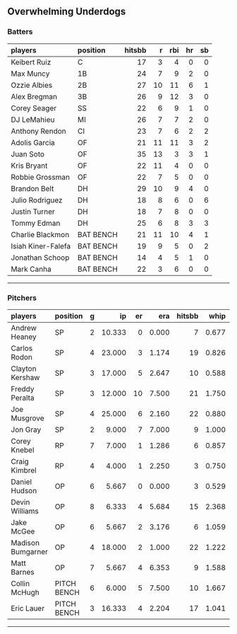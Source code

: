 ## Overwhelming Underdogs

### Batters

 
|players            |position  | hitsbb|  r| rbi| hr| sb| 
|:------------------|:---------|------:|--:|---:|--:|--:| 
|Keibert Ruiz       |C         |     17|  3|   4|  0|  0| 
|Max Muncy          |1B        |     24|  7|   9|  2|  0| 
|Ozzie Albies       |2B        |     27| 10|  11|  6|  1| 
|Alex Bregman       |3B        |     26|  9|  12|  3|  0| 
|Corey Seager       |SS        |     22|  6|   9|  1|  0| 
|DJ LeMahieu        |MI        |     26|  7|   7|  2|  0| 
|Anthony Rendon     |CI        |     23|  7|   6|  2|  2| 
|Adolis Garcia      |OF        |     21| 11|  11|  3|  2| 
|Juan Soto          |OF        |     35| 13|   3|  3|  1| 
|Kris Bryant        |OF        |     22| 11|   4|  0|  0| 
|Robbie Grossman    |OF        |     22|  7|   5|  0|  0| 
|Brandon Belt       |DH        |     29| 10|   9|  4|  0| 
|Julio Rodriguez    |DH        |     18|  8|   6|  0|  6| 
|Justin Turner      |DH        |     18|  7|   8|  0|  0| 
|Tommy Edman        |DH        |     25|  6|   8|  3|  3| 
|Charlie Blackmon   |BAT BENCH |     21| 11|  10|  4|  1| 
|Isiah Kiner-Falefa |BAT BENCH |     19|  9|   5|  0|  2| 
|Jonathan Schoop    |BAT BENCH |     14|  4|   5|  1|  0| 
|Mark Canha         |BAT BENCH |     22|  3|   6|  0|  0| 


* * *

### Pitchers

 
|players           |position    |  g|     ip| er|   era| hitsbb|  whip| so|  w| sv| 
|:-----------------|:-----------|--:|------:|--:|-----:|------:|-----:|--:|--:|--:| 
|Andrew Heaney     |SP          |  2| 10.333|  0| 0.000|      7| 0.677| 16|  1|  0| 
|Carlos Rodon      |SP          |  4| 23.000|  3| 1.174|     19| 0.826| 38|  3|  0| 
|Clayton Kershaw   |SP          |  3| 17.000|  5| 2.647|     10| 0.588| 23|  3|  0| 
|Freddy Peralta    |SP          |  3| 12.000| 10| 7.500|     21| 1.750| 16|  0|  0| 
|Joe Musgrove      |SP          |  4| 25.000|  6| 2.160|     22| 0.880| 25|  3|  0| 
|Jon Gray          |SP          |  2|  9.000|  7| 7.000|      9| 1.000|  8|  0|  0| 
|Corey Knebel      |RP          |  7|  7.000|  1| 1.286|      6| 0.857|  6|  0|  3| 
|Craig Kimbrel     |RP          |  4|  4.000|  1| 2.250|      3| 0.750|  4|  0|  3| 
|Daniel Hudson     |OP          |  6|  5.667|  0| 0.000|      3| 0.529|  8|  1|  1| 
|Devin Williams    |OP          |  8|  6.333|  4| 5.684|     15| 2.368| 12|  1|  0| 
|Jake McGee        |OP          |  6|  5.667|  2| 3.176|      6| 1.059|  3|  1|  2| 
|Madison Bumgarner |OP          |  4| 18.000|  2| 1.000|     22| 1.222| 13|  0|  0| 
|Matt Barnes       |OP          |  7|  5.667|  4| 6.353|      9| 1.588|  4|  0|  1| 
|Collin McHugh     |PITCH BENCH |  6|  6.000|  5| 7.500|     10| 1.667| 12|  0|  0| 
|Eric Lauer        |PITCH BENCH |  3| 16.333|  4| 2.204|     17| 1.041| 23|  1|  0| 


* * *


